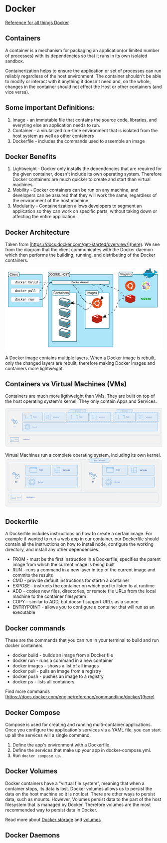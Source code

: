 # Docker

[Reference for all things Docker](https://docs.docker.com/)

## Containers

A container is a mechanism for packaging an application(or limited number of processes) with its dependencies so that it runs in its own isolated sandbox.

Containerization helps to ensure the application or set of processes can run reliably regardless of the host environment. The container shouldn't be able to modify or interact with it anything it doesn't need and, on the whole, changes in the container should not effect the Host or other containers (and vice versa).


## Some important Definitions:

1. Image - an immutable file that contains the source code, libraries, and everyting else an application needs to run. 
2. Container - a virutalized run-time environment that is isolated from the host system as well as other containers
3. Dockerfile - includes the commands used to assemble an image

## Docker Benefits
1. Lightweight - Docker only installs the dependencies that are required for the given container, doesn't include its own operating system. Therefore Docker containers are much quicker to create and start than virtual machines. 
2. Mobility - Docker containers can be run on any machine, and developers can be assured that they will work the same, regardless of the environment of the host machine. 
3. Modularity - Containerization allows developers to segment an application so they can work on specific parts, without taking down or affecting the entire application. 

## Docker Architecture

Taken from [https://docs.docker.com/get-started/overview/](here). We see from the diagram that the client communicates with the Docker daemon which then performs the building, running, and distributing of the Docker containers. 

![Docker Architecture](images/architecture.png)

A Docker image contains multiple layers. When a Docker image is rebuilt, only the changed layers are rebuilt, therefore making Docker images and containers more lightweight. 

## Containers vs Virtual Machines (VMs)

Containers are much more ligthweight than VMs. They are built on top of the host operating system's kernel. They only contain Apps and Services. 

![Container Architecture](images/container.png)

Virtual Machines run a complete operating system, including its own kernel.
![Virtual Machine Architecture](images/vm.png)


## Dockerfile

A Dockerfile includes instructions on how to create a certain image. For example if wanted to run a web app in our container, our Dockerfile should contain all the instructions on how to install node, configure the working directory, and install any other dependencies. 

- FROM - must be the first instruction in a Dockerfile, specifies the parent image from which the current image is being built
- RUN - runs a command in a new layer in top of the current image and commits the results
- CMD - provide default instructions for startin a container
- EXPOSE - instructs the container on which port to listen to at runtime
- ADD - copies new files, directories, or remote file URLs from the local machine to the container filesystem
- COPY - similar to ADD, but doesn't support URLs as a source
- ENTRYPOINT - allows you to configure a container that will run as an executable

## Docker commands

These are the commands that you can run in your terminal to build and run docker containers

- docker build - builds an image from a Docker file
- docker run - runs a command in a new container
- docker images - shows a list of all images 
- docker pull - pulls an image from a registry
- docker push - pushes an image to a registry
- docker ps - lists all containers

Find more commands [https://docs.docker.com/engine/reference/commandline/docker/](here)

## Docker Compose

Compose is used for creating and running multi-container applications. Once you configure the application's services via a YAML file, you can start up all the services will a single command. 

1. Define the app's environment with a Dockerfile. 
2. Define the services that make up your app in docker-compose.yml. 
3. Run ```docker compose up```. 

## Docker Volumes

Docker containers have a "virtual file system", meaning that when a container stops, its data is lost. Docker volumes allows us to persist the data on the host machine so it is not lost. There are other ways to persist data, such as mounts. However, Volumes persist data to the part of the host filesystem that is managed by Docker. Therefore volumes are the most recommended way to persist data in Docker. 

Read more about [Docker storage](https://docs.docker.com/storage/) and [volumes](https://docs.docker.com/storage/volumes/)

## Docker Daemons

